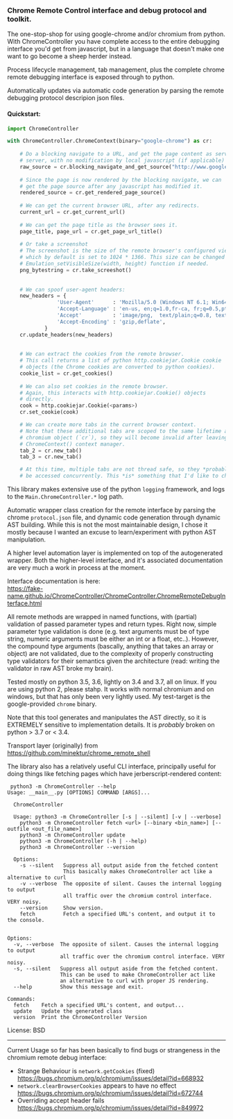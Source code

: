 ### Chrome Remote Control interface and debug protocol and toolkit.

The one-stop-shop for using google-chrome and/or chromium from python. With ChromeController you have
complete access to the entire debugging interface you'd get from javascript, but in a language that 
doesn't make one want to go become a sheep herder instead.

Process lifecycle management, tab management, plus the complete chrome remote debugging 
interface is exposed through to python.

Automatically updates via automatic code generation by parsing the remote debugging protocol
descripion json files. 

#### Quickstart:

```python
import ChromeController

with ChromeController.ChromeContext(binary="google-chrome") as cr:
    
    # Do a blocking navigate to a URL, and get the page content as served by the remote
    # server, with no modification by local javascript (if applicable)
    raw_source = cr.blocking_navigate_and_get_source("http://www.google.com")
    
    # Since the page is now rendered by the blocking navigate, we can
    # get the page source after any javascript has modified it.
    rendered_source = cr.get_rendered_page_source()
    
    # We can get the current browser URL, after any redirects.
    current_url = cr.get_current_url()
    
    # We can get the page title as the browser sees it.
    page_title, page_url = cr.get_page_url_title()
    
    # Or take a screenshot
    # The screenshot is the size of the remote browser's configured viewport,
    # which by default is set to 1024 * 1366. This size can be changed via the
    # Emulation_setVisibleSize(width, height) function if needed.
    png_bytestring = cr.take_screeshot()
    
    
    # We can spoof user-agent headers:
    new_headers = {
                'User-Agent'      : 'Mozilla/5.0 (Windows NT 6.1; Win64; x64) AppleWebKit/537.36 (KHTML, like Gecko) Chrome/61.0.3163.79 Safari/537.36,gzip(gfe)', 
                'Accept-Language' : 'en-us, en;q=1.0,fr-ca, fr;q=0.5,pt-br, pt;q=0.5,es;q=0.5', 
                'Accept'          : 'image/png,  text/plain;q=0.8, text/html;q=0.9, application/xhtml+xml, application/xml, */*;q=0.1', 
                'Accept-Encoding' : 'gzip,deflate',
            }
    cr.update_headers(new_headers)
    
    
    # We can extract the cookies from the remote browser.
    # This call returns a list of python http.cookiejar.Cookie cookie
    # objects (the Chrome cookies are converted to python cookies).
    cookie_list = cr.get_cookies()
    
    # We can also set cookies in the remote browser.
    # Again, this interacts with http.cookiejar.Cookie() objects
    # directly.
    cook = http.cookiejar.Cookie(<params>)
    cr.set_cookie(cook)

    # We can create more tabs in the current browser context.
    # Note that these additional tabs are scoped to the same lifetime as the original 
    # chromium object (`cr`), so they will become invalid after leaving the 
    # ChromeContext() context manager.
    tab_2 = cr.new_tab()
    tab_3 = cr.new_tab()

    # At this time, multiple tabs are not thread safe, so they *probably* shouldn't 
    # be accessed concurrently. This *is* something that I'd like to change.

```

This library makes extensive use of the python `logging` framework, and logs to 
the `Main.ChromeController.*` log path.

Automatic wrapper class creation for the remote interface by parsing
the chrome `protocol.json` file, and dynamic code generation through dynamic 
AST building. While this is not the most maintainable design, I chose it mostly
because I wanted an excuse to learn/experiment with python AST manipulation.

A higher level automation layer is implemented on top of the autogenerated 
wrapper. Both the higher-level interface, and it's associated documentation are 
very much a work in process at the moment.

Interface documentation is here:  
https://fake-name.github.io/ChromeController/ChromeController.ChromeRemoteDebugInterface.html

All remote methods are wrapped in named functions, with (partial) validation 
of passed parameter types and return types.
Right now, simple parameter type validation is done (e.g. text arguments must be
of type string, numeric arguments must be either an int or a float, etc..). 
However, the compound type arguments (bascally, anything that takes an array 
or object) are not validated, due to the complexity of properly constructing 
type validators for their semantics given the architecture (read: writing the
validator in raw AST broke my brain).

Tested mostly on python 3.5, 3.6, lightly on 3.4 and 3.7, all on linux. If you are 
using python 2, please stahp. It works with normal chromium and on windows, 
but that has only been very lightly used. My test-target is the 
google-provided `chrome` binary.

Note that this tool generates and manipulates the AST directly, so it is 
EXTREMELY sensitive to implementation details. It is *probably* broken on 
python > 3.7 or < 3.4.

Transport layer (originally) from https://github.com/minektur/chrome_remote_shell

The library also has a relatively useful CLI interface, principally useful for 
doing things like fetching pages which have jerberscript-rendered content:

```
 python3 -m ChromeController --help
Usage: __main__.py [OPTIONS] COMMAND [ARGS]...

  ChromeController

  Usage: python3 -m ChromeController [-s | --silent] [-v | --verbose]
    python3 -m ChromeController fetch <url> [--binary <bin_name>] [--outfile <out_file_name>]
    python3 -m ChromeController update
    python3 -m ChromeController (-h | --help)
    python3 -m ChromeController --version

  Options:
    -s --silent   Suppress all output aside from the fetched content
                  This basically makes ChromeController act like a alternative to curl
    -v --verbose  The opposite of silent. Causes the internal logging to output
                  all traffic over the chromium control interface. VERY noisy.
    --version     Show version.
    fetch         Fetch a specified URL's content, and output it to the console.


Options:
  -v, --verbose  The opposite of silent. Causes the internal logging to output
                 all traffic over the chromium control interface. VERY noisy.
  -s, --silent   Suppress all output aside from the fetched content.
                 This can be used to make ChromeController act like
                 an alternative to curl with proper JS rendering.
  --help         Show this message and exit.

Commands:
  fetch    Fetch a specified URL's content, and output...
  update   Update the generated class
  version  Print the ChromeController Version

```



License:
BSD




------

Current Usage so far has been basically to find bugs or strangeness in the 
chromium remote debug interface:

 - Strange Behaviour is `network.getCookies` (fixed)  
     https://bugs.chromium.org/p/chromium/issues/detail?id=668932
 - `network.clearBrowserCookies` appears to have no effect  
     https://bugs.chromium.org/p/chromium/issues/detail?id=672744
 - Overriding accept header fails  
     https://bugs.chromium.org/p/chromium/issues/detail?id=849972

